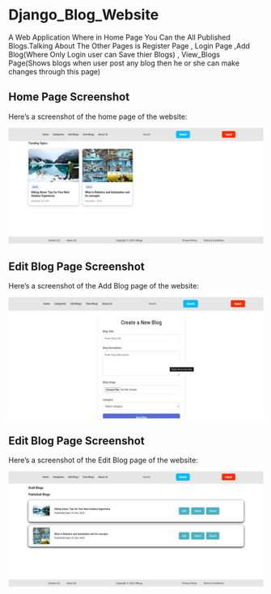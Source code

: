 # Django_Blog_Website
A Web Application Where in Home Page You Can the All Published Blogs.Talking About The Other Pages is Register Page , Login Page ,Add Blog(Where Only Login user can Save thier Blogs) , View_Blogs Page(Shows blogs when user post any blog then he or she can make changes through this page)   


## Home Page Screenshot

Here’s a screenshot of the home page of the website:

![Home page screenshot](https://github.com/CodeWithVivekPal/Django_Blog_Website/raw/main/static/Home%20page.png)

## Edit Blog Page Screenshot

Here’s a screenshot of the Add Blog page of the website:

![Add_Blogs page screenshot](https://github.com/CodeWithVivekPal/Django_Blog_Website/blob/main/static/add%20blog.png)

## Edit Blog Page Screenshot

Here’s a screenshot of the Edit Blog page of the website:

![View_Blogs page screenshot](https://github.com/CodeWithVivekPal/Django_Blog_Website/blob/main/static/View_Blogs.png)

